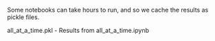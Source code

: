Some notebooks can take hours to run, and so we cache the results as pickle files.

all_at_a_time.pkl - Results from all_at_a_time.ipynb